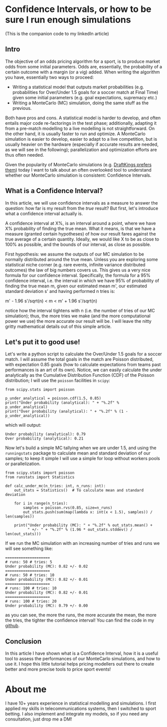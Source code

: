 # Confidence Intervals, or how to be sure I run enough simulations

(This is the companion code to my linkedIn article)

## Intro
The objective of an odds pricing algorithm for a sport, is to produce market odds from some initial parameters. Odds are, essentially, the probability of a certain outcome with a margin (or a vig) added. When writing the algorithm you have, essentially two ways to proceed:

- Writing a statistical model that outputs market probabilities (e.g. probabilities for Over/Under 1.5 goals for a soccer match at Final Time) given some initial parameters (e.g. goal expectations, supremacy etc.)
- Writing a MonteCarlo (MC) simulation, doing the same stuff as the previous.
	
Both have pros and cons. A statistical model is harder to develop, and often entails major code re-factorings in the test phase; additionally, adapting it from a pre-match modelling to a live modelling is not straightforward. On the other hand, it is usually faster to run and optimize. A MonteCarlo simulation is easier to develop, easier to adapt to a live competition, but is usually heavier on the hardware (especially if accurate results are needed, as we will see in the following); parallelization and optimization efforts are thus often needed. 

Given the popularity of MonteCarlo simulations (e.g. [DraftKings prefers them](https://medium.com/draftkings-engineering/building-a-tennis-simulation-d6afdaa97d19)) today I want to talk about an often overlooked tool to understand whether our MonteCarlo simulation is consistent: Confidence Intervals.

## What is a Confidence Interval?
In this article, we will use confidence intervals as a measure to answer the question: how far is my result from the _true_ result? But first, let's introduce what a confidence interval actually is.

A confidence interval at X%, is an interval around a point, where we have X% probability of finding the true mean. What it means, is that we have a measure (granted certain hypotheses) of how our result fares against the true average of a certain quantity. Ideally, we would like X to be as close to 100% as possible, and the bounds of our interval, as close as possible.

First hypothesis: we assume the outputs of our MC simulation to be normally distributed around the true mean. Unless you are exploring some statistical niche corner (e.g. rare events, infinite variance distributed outcomes) the law of big numbers covers us. This gives us a very nice formula for our confidence interval. Specifically, the formula for a 95% confidence interval, i.e. the interval in which we have 95% of probability of finding the true mean m, given our estimated mean m', our estimated standard deviation s' and having performed n tries is:

m' - 1.96 s'/sqrt(n) < m < m' + 1.96 s'/sqrt(n)

notice how the interval tightens with n (i.e. the number of tries of our MC simulation); thus, the more tries we make (and the more computational power we use) the more accurate our result will be. I will leave the nitty gritty mathematical details out of this simple article. 

## Let's put it to good use!
Let's write a python script to calculate the Over/Under 1.5 goals for a soccer match. I will assume the total goals in the match are Poisson distributed, with expectation 0.85 goals (how to calculate expectations from teams past performances is an art of its own). Notice, we can easily calculate the under analytically as the Cumulative Distribution Function (CDF) of the Poisson distribution; I will use the `poisson` facilities in `scipy`:
```
from scipy.stats import poisson

p_under_analytical = poisson.cdf(1.5, 0.85)
print("Under probability (analytical): " + "%.2f" % p_under_analytical)
print("Over probability (analytical): " + "%.2f" % (1 - p_under_analytical))
```
which will output:
```
Under probability (analytical): 0.79
Over probability (analytical): 0.21
```

Now let's build a simple MC tallying when we are under 1.5, and using the `runningstats` package to calculate mean and standard deviation of our samples; to keep it simple I will use a simple for loop without workers pools or parallelization.
```
from scipy.stats import poisson
from runstats import Statistics

def calc_under_mc(n_tries: int, n_runs: int):
    out_stats = Statistics()  # To calculate mean and standard deviation

    for i in range(n_tries):
        samples = poisson.rvs(0.85, size=n_runs)
        out_stats.push(sum(map(lambda x: int(x < 1.5), samples)) / len(samples))

    print("Under probability (MC): " + "%.2f" % out_stats.mean() +
          " +/- " + "%.2f" % (1.96 * out_stats.stddev() / len(out_stats)))
```
If we run the MC simulation with an increasing number of tries and runs we will see something like:

```
====================
# runs: 50 # tries: 5
Under probability (MC): 0.82 +/- 0.02
====================
# runs: 50 # tries: 10
Under probability (MC): 0.82 +/- 0.01
====================
# runs: 100 # tries: 10
Under probability (MC): 0.82 +/- 0.01
====================
# runs: 100 # tries: 20
Under probability (MC): 0.79 +/- 0.00
```
as you can see, the more the runs, the more accurate the mean, the more the tries, the tighter the confidence interval! You can find the code in my [github](https://github.com/segmentation-fault/linkedin-confidence-intrv).

## Conclusion
In this article I have shown what is a Confidence Interval, how it is a useful tool to assess the performances of our MonteCarlo simulations, and how to use it. I hope this little tutorial helps pricing modellers out there to create better and more precise tools to price sport events!

# About me
I have 10+ years experience in statistical modelling and simulations. I first applied my skills in telecommunications systems, then I switched to sport betting. I also implement and integrate my models, so if you need any consultation, just drop me a DM!

